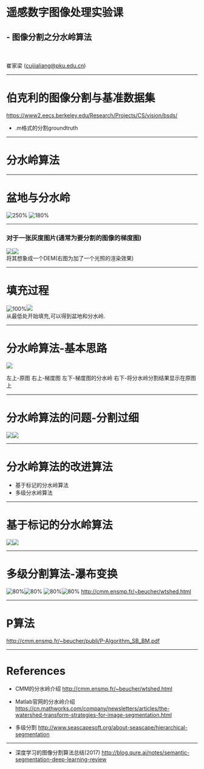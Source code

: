 <!-- page_number: true -->
<!--$theme: gaia-->

　
# 遥感数字图像处理实验课
## - 图像分割之分水岭算法
<br/><br/>
崔家梁
(cuijialiang@pku.edu.cn)  

---
# 伯克利的图像分割与基准数据集
https://www2.eecs.berkeley.edu/Research/Projects/CS/vision/bsds/

- .m格式的分割groundtruth

---
# 分水岭算法

---
# 盆地与分水岭
![250%](https://cn.mathworks.com/content/mathworks/cn/zh/company/newsletters/articles/the-watershed-transform-strategies-for-image-segmentation/jcr:content/mainParsys/image_1.adapt.full.high.jpg/1480512444309.jpg) ![180%](https://cn.mathworks.com/content/mathworks/cn/zh/company/newsletters/articles/the-watershed-transform-strategies-for-image-segmentation/jcr:content/mainParsys/image_2.adapt.full.high.gif/1480512444319.gif)

---
### 对于一张灰度图片(通常为要分割的图像的梯度图)
![](http://cmm.ensmp.fr/~beucher/ima1.gif)![](http://cmm.ensmp.fr/~beucher/ima2.gif)  
将其想象成一个DEM(右图为加了一个光照的渲染效果)

---
# 填充过程
![100%](http://cmm.ensmp.fr/~beucher/lpe1.gif)![](http://cmm.ensmp.fr/~beucher/ima3.gif)  
从最低处开始填充,可以得到盆地和分水岭.

---
# 分水岭算法-基本思路
![](http://cmm.ensmp.fr/~beucher/ima6.gif)  

左上-原图
右上-梯度图
左下-梯度图的分水岭
右下-将分水岭分割结果显示在原图上

---
# 分水岭算法的问题-分割过细
![](http://cmm.ensmp.fr/~beucher/ima7.gif)![](http://cmm.ensmp.fr/~beucher/ima7b.gif)

---
# 分水岭算法的改进算法
- 基于标记的分水岭算法
- 多级分水岭算法

---
# 基于标记的分水岭算法

![](http://cmm.ensmp.fr/~beucher/ex1a.gif)![](http://cmm.ensmp.fr/~beucher/ex1b.gif)

---
# 多级分割算法-瀑布变换
![80%](http://cmm.ensmp.fr/~beucher/hier1.gif)![80%](http://cmm.ensmp.fr/~beucher/hier2.gif)
![80%](http://cmm.ensmp.fr/~beucher/hier3.gif)![80%](http://cmm.ensmp.fr/~beucher/hier4.gif)
http://cmm.ensmp.fr/~beucher/wtshed.html

---
# P算法
http://cmm.ensmp.fr/~beucher/publi/P-Algorithm_SB_BM.pdf

---

# References  
- CMM的分水岭介绍 http://cmm.ensmp.fr/~beucher/wtshed.html

- Matlab官网的分水岭介绍 https://cn.mathworks.com/company/newsletters/articles/the-watershed-transform-strategies-for-image-segmentation.html
- 多级分割
http://www.seascapesoft.org/about-seascape/hierarchical-segmentation

---
- 深度学习的图像分割算法总结(2017)
http://blog.qure.ai/notes/semantic-segmentation-deep-learning-review